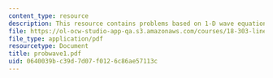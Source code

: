 ```yaml
---
content_type: resource
description: This resource contains problems based on 1-D wave equation.
file: https://ol-ocw-studio-app-qa.s3.amazonaws.com/courses/18-303-linear-partial-differential-equations-fall-2006/0640039bc39d7d07f0126c86ae57113c_probwave1.pdf
file_type: application/pdf
resourcetype: Document
title: probwave1.pdf
uid: 0640039b-c39d-7d07-f012-6c86ae57113c
---
```

